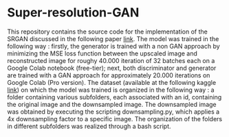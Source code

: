 # Super-resolution-GAN
This repository contains the source code for the implementation of the SRGAN discussed in the following paper [link](https://arxiv.org/pdf/1609.04802.pdf).
The model was trained in the following way : firstly, the generator is trained with a non GAN approach by minimizing the MSE loss function between the upscaled
image and reconstructed image for roughy 40.000 iteration of 32 batches each on a Google Colab notebook (free-tier); next, both discriminator and generator are
trained with a GAN approach for approximately 20.000 iterations on Google Colab (Pro version). The dataset (available at the following kaggle [link](https://www.kaggle.com/datasets/scribbless/another-anime-face-dataset)) on which the model was trained is organized in the following
way : a folder containing various subfolders, each associated with an id, containing the original image and the downsampled image. The downsampled image was obtained
by executing the scripting downsampling.py, which applies a 4x downsampling factor to a specific image. The organization of the folders in different subfolders was realized through a bash script. 
